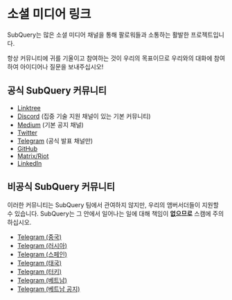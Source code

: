 # 소셜 미디어 링크

SubQuery는 많은 소셜 미디어 채널을 통해 팔로워들과 소통하는 활발한 프로젝트입니다.

항상 커뮤니티에 귀를 기울이고 참여하는 것이 우리의 목표이므로 우리와의 대화에 참여하여 아이디어나 질문을 보내주십시오!

## 공식 SubQuery 커뮤니티

- [Linktree](https://linktr.ee/subquerynetwork)
- [Discord](https://discord.com/invite/subquery) (집중 기술 지원 채널이 있는 기본 커뮤니티)
- [Medium](https://subquery.medium.com) (기본 공지 채널)
- [Twitter](https://twitter.com/subquerynetwork)
- [Telegram](https://t.me/subquerynetwork) (공식 발표 채널만)
- [GitHub](https://github.com/SubQuery/subql)
- [Matrix/Riot](https://matrix.to/#/#subquery:matrix.org)
- [LinkedIn](https://www.linkedin.com/company/subquery)

## 비공식 SubQuery 커뮤니티

이러한 커뮤니티는 SubQuery 팀에서 관여하지 않지만, 우리의 앰버서더들이 지원할 수 있습니다. SubQuery는 그 안에서 일어나는 일에 대해 책임이 **없으므로** 스캠에 주의하십시오.

- [Telegram (중국)](https://t.me/subquerychina)
- [Telegram (러시아)](https://t.me/SubQuery_russia)
- [Telegram (스페인)](https://t.me/SubQueryES)
- [Telegram (태국)](https://t.me/subquerynetworkthai)
- [Telegram (터키)](https://t.me/subquery_TR)
- [Telegram (베트남)](https://t.me/subqueryvietnam)
- [Telegram (베트남 공지)](https://t.me/subqueryannvn)
